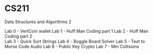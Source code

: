 # CS211 
Data Structures and Algorithms 2 

Lab 0 - VertCoin wallet
Lab 1 - Huff Man Coding part 1
Lab 2 - Huff Man Coding part 2	
Lab 3 - Quick Sort Strings
Lab 4 - Boggle Board Solver
Lab 5 - Text to Morse Code Audio
Lab 6 - Public Key Crypto 
Lab 7 - Min Collisions 
